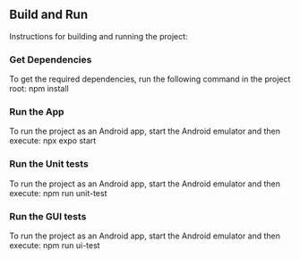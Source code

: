 ## Build and Run

Instructions for building and running the project:

### Get Dependencies
To get the required dependencies, run the following command in the project root:
npm install

### Run the App
To run the project as an Android app, start the Android emulator and then execute:
npx expo start

### Run the Unit tests
To run the project as an Android app, start the Android emulator and then execute:
npm run unit-test

### Run the GUI tests
To run the project as an Android app, start the Android emulator and then execute:
npm run ui-test
